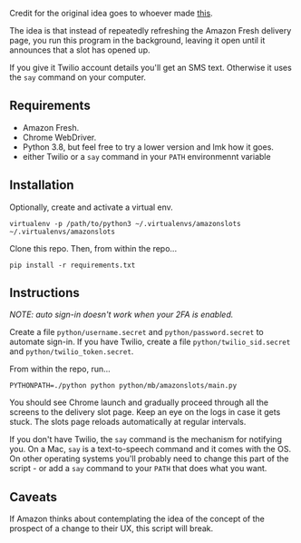 Credit for the original idea goes to whoever made [this](https://github.com/pcomputo/Whole-Foods-Delivery-Slot).

The idea is that instead of repeatedly refreshing the Amazon Fresh delivery page, you run this program in the background, leaving it open until it announces that a slot has opened up.

If you give it Twilio account details you'll get an SMS text. Otherwise it uses the `say` command on your computer.

Requirements
---

* Amazon Fresh.
* Chrome WebDriver.
* Python 3.8, but feel free to try a lower version and lmk how it goes.
* either Twilio or a `say` command in your `PATH` environmennt variable

Installation
---

Optionally, create and activate a virtual env.

```
virtualenv -p /path/to/python3 ~/.virtualenvs/amazonslots
~/.virtualenvs/amazonslots
```

Clone this repo. Then, from within the repo...

`pip install -r requirements.txt`

Instructions
---

*NOTE: auto sign-in doesn't work when your 2FA is enabled.*

Create a file `python/username.secret` and `python/password.secret` to automate sign-in. If you have Twilio, create a file `python/twilio_sid.secret` and `python/twilio_token.secret`.

From within the repo, run...

```
PYTHONPATH=./python python python/mb/amazonslots/main.py
```

You should see Chrome launch and gradually proceed through all the screens to the delivery slot page. Keep an eye on the logs in case it gets stuck. The slots page reloads automatically at regular intervals.

If you don't have Twilio, the `say` command is the mechanism for notifying you. On a Mac, `say` is a text-to-speech command and it comes with the OS. On other operating systems you'll probably need to change this part of the script - or add a `say` command to your `PATH` that does what you want.

Caveats
---

If Amazon thinks about contemplating the idea of the concept of the prospect of a change to their UX, this script will break.

